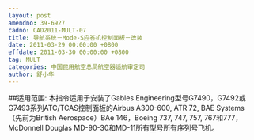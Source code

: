 ```yaml
---
layout: post
amendno: 39-6927
cadno: CAD2011-MULT-07
title: 导航系统－Mode-S应答机控制面板－改装
date: 2011-03-29 00:00:00 +0800
effdate: 2011-03-30 00:00:00 +0800
tag: MULT
categories: 中国民用航空总局航空器适航审定司
author: 舒小华
---
```


##适用范围:
本指令适用于安装了Gables Engineering型号G7490，G7492或G7493系列ATC/TCAS控制面板的Airbus A300-600, ATR 72, BAE Systems（先前为British Aerospace）BAe 146，Boeing 737, 747, 757, 767和777， McDonnell Douglas MD-90-30和MD-11所有型号所有序列号飞机。

